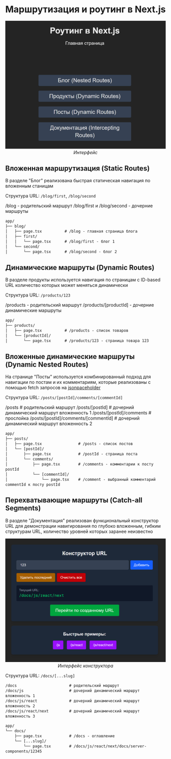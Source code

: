 # Маршрутизация и роутинг в Next.js

<div align="center">

![Next Routing Interface](screenshots/next-routing.png)
_Интерфейс_

</div>

## Вложенная маршрутизация (Static Routes)

В разделе "Блог" реализована быстрая статическая навигация по вложенным станицам

Структура URL: `/blog/first`, `/blog/second`

/blog - родительский маршрут
/blog/first и /blog/second - дочерние маршруты

```
app/
├── blog/
│   ├── page.tsx          # /blog - главная страница блога
│   ├── first/
│   │   └── page.tsx      # /blog/first - блог 1
│   └── second/
│       └── page.tsx      # /blog/second - блог 2
```

## Динамические маршруты (Dynamic Routes)

В разделе продукты используется навигация по страницам с ID-based URL количество которых может меняться динамически

Структура URL: `/products/123`

/products - родительский маршрут
/products/[productId] - дочерние динамические маршруты

```
app/
├── products/
│   ├── page.tsx          # /products - список товаров
│   └── [productId]/
│       └── page.tsx      # /products/123 - страница товара 123
```

## Вложенные динамические маршруты (Dynamic Nested Routes)

На странице "Посты" используется комбинированный подход для навигации по постам и их комментариям, которые реализованы с помощью fetch запросов на [jsonpaceholder](https://jsonplaceholder.typicode.com/)

Структура URL: `/posts/[postId]/comments/[commentId]`

/posts # родительский маршрут
/posts/[postId] # дочерний динамический маршрут вложенность 1
/posts/[postId]/comments # прослойка
/posts/[postId]/comments/[commentId] # дочерний динамический маршрут вложенность 2

```
app/
├── posts/
│   ├── page.tsx                # /posts - список постов
│   └── [postId]/
│       ├── page.tsx            # /postId - страница поста
│       └── comments/
│           ├── page.tsx        # /comments - комментарии к посту postId
│           └── [commentId]/
│               └── page.tsx    # /comment - выбранный комментарий commentId к посту postId
```

## Перехватывающие маршруты (Catch-all Segments)

В разделе "Документация" реализован функциональный конструктор URL для демонстрации навигирования по глубоко вложенным, гибким структурам URL, количество уровней которых заранее неизвестно

<div align="center">

![Next Routing Interface](screenshots/next-routing-calc.png)
_Интерфейс конструктора_

</div>

Структура URL: `/docs/[...slug]`

```
/docs                       # родительский маршрут
/docs/js                    # дочерний динамический маршрут вложенность 1
/docs/js/react              # дочерний динамический маршрут вложенность 2
/docs/js/react/next         # дочерний динамический маршрут вложенность 3
```

```
app/
└── docs/
    ├── page.tsx            # /docs - оглавление
    └── [...slug]/
        └── page.tsx        # /docs/js/react/next/docs/server-components/12345

```
